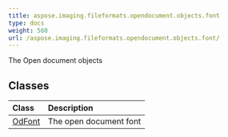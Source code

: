 ```yaml
---
title: aspose.imaging.fileformats.opendocument.objects.font
type: docs
weight: 560
url: /aspose.imaging.fileformats.opendocument.objects.font/
---
```



The Open document objects

## **Classes**
| **Class** | **Description** |
| :- | :- |
| [OdFont](/imaging/python-net/aspose.imaging.fileformats.opendocument.objects.font/odfont/) | The open document font |

